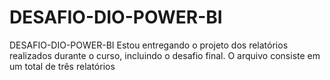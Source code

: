 # DESAFIO-DIO-POWER-BI


DESAFIO-DIO-POWER-BI
Estou entregando o projeto dos relatórios realizados durante o curso, incluindo o desafio final. O arquivo consiste em um total de três relatórios
